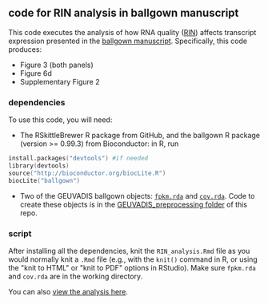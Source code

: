 ## code for RIN analysis in ballgown manuscript

This code executes the analysis of how RNA quality ([RIN](http://en.wikipedia.org/wiki/RNA_integrity_number)) affects transcript expression presented in the [ballgown manuscript](http://biorxiv.org/content/early/2014/03/30/003665). Specifically, this code produces:

* Figure 3 (both panels)
* Figure 6d
* Supplementary Figure 2

### dependencies
To use this code, you will need:

* The RSkittleBrewer R package from GitHub, and the ballgown R package (version >= 0.99.3) from Bioconductor: in R, run
```S
install.packages("devtools") #if needed
library(devtools)
source("http://bioconductor.org/biocLite.R")
biocLite("ballgown")
```
* Two of the GEUVADIS ballgown objects: [`fpkm.rda`](http://files.figshare.com/1625419/fpkm.rda) and [`cov.rda`](http://files.figshare.com/1625417/cov.rda). Code to create these objects is in the [GEUVADIS_preprocessing folder](https://github.com/alyssafrazee/ballgown_code/tree/master/GEUVADIS_preprocessing) of this repo.

### script
After installing all the dependencies, knit the `RIN_analysis.Rmd` file as you would normally knit a `.Rmd` file (e.g., with the `knit()` command in R, or using the "knit to HTML" or "knit to PDF" options in RStudio). Make sure `fpkm.rda` and `cov.rda` are in the working directory.

You can also [view the analysis here](http://htmlpreview.github.io/?https://github.com/alyssafrazee/ballgown_code/blob/master/RIN/RIN_analysis.html).